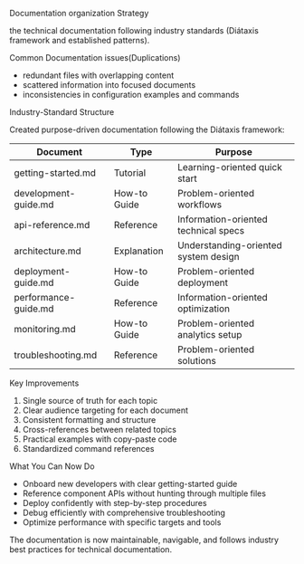 Documentation organization Strategy

the technical documentation following industry standards (Diátaxis framework and established patterns).

Common Documentation issues(Duplications)
- redundant files with overlapping content
- scattered information into focused documents
- inconsistencies in configuration examples and commands

Industry-Standard Structure

Created purpose-driven documentation following the Diátaxis framework:

| Document             | Type         | Purpose                              |
  |----------------------|--------------|--------------------------------------|
| getting-started.md   | Tutorial     | Learning-oriented quick start        |
| development-guide.md | How-to Guide | Problem-oriented workflows           |
| api-reference.md     | Reference    | Information-oriented technical specs |
| architecture.md      | Explanation  | Understanding-oriented system design |
| deployment-guide.md  | How-to Guide | Problem-oriented deployment          |
| performance-guide.md | Reference    | Information-oriented optimization    |
| monitoring.md        | How-to Guide | Problem-oriented analytics setup     |
| troubleshooting.md   | Reference    | Problem-oriented solutions           |

Key Improvements

1. Single source of truth for each topic
2. Clear audience targeting for each document
3. Consistent formatting and structure
4. Cross-references between related topics
5. Practical examples with copy-paste code
6. Standardized command references

What You Can Now Do

- Onboard new developers with clear getting-started guide
- Reference component APIs without hunting through multiple files
- Deploy confidently with step-by-step procedures
- Debug efficiently with comprehensive troubleshooting
- Optimize performance with specific targets and tools

The documentation is now maintainable, navigable, and follows industry best practices for technical documentation.
